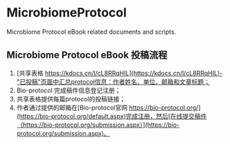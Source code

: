 # MicrobiomeProtocol

Microbiome Protocol eBook related documents and scripts.


## Microbiome Protocol eBook 投稿流程

1. [共享表格 https://kdocs.cn/l/cL8RRqHIL](https://kdocs.cn/l/cL8RRqHIL)-"已投稿"页面中汇总protocol信息：作者姓名、单位、邮箱和文章标题；
2. Bio-protocol 完成稿件信息登记注册；
3. 共享表格提供每篇protocol的投稿链接；
4. 作者通过提供的邮箱在[Bio-protocol官网 https://bio-protocol.org/](https://bio-protocol.org/default.aspx)完成注册，然后[在线提交稿件（https://bio-protocol.org/submission.aspx）](https://bio-protocol.org/submission.aspx)。